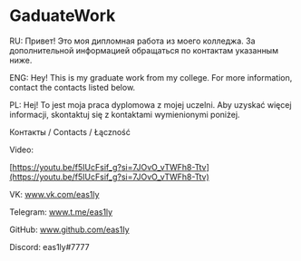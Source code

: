 # GaduateWork

RU: Привет! Это моя дипломная работа из моего колледжа. За дополнительной информацией обращаться по контактам указанным ниже. 

ENG: Hey! This is my graduate work from my college. For more information, contact the contacts listed below.

PL: Hej! To jest moja praca dyplomowa z mojej uczelni. Aby uzyskać więcej informacji, skontaktuj się z kontaktami wymienionymi poniżej.

Контакты / Contacts / Łączność

Video:

[https://youtu.be/f5IUcFsif_g?si=7JOvO_vTWFh8-Ttv](https://youtu.be/f5IUcFsif_g?si=7JOvO_vTWFh8-Ttv)

VK: www.vk.com/eas1ly

Telegram: www.t.me/eas1ly

GitHub: www.github.com/eas1Iy

Discord: eas1ly#7777

